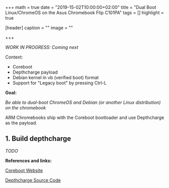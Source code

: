 +++
math = true
date = "2019-15-02T10:00:00+02:00"
title = "Dual Boot Linux/ChromeOS on the Asus Chromebook Flip C101PA"
tags = []
highlight = true

[header]
  caption = ""
  image = ""

+++

*WORK IN PROGRESS: Coming next*

Context:

* Coreboot 
* Depthcharge payload
* Debian kernel in vb (verified boot) format
* Support for "Legacy boot" by pressing Ctrl-L

__Goal:__

_Be able to dual-boot ChromeOS and Debian (or another Linux distribution) on the chromebook_

ARM Chromebooks ship with the Coreboot bootloader and use Depthcharge as the payload. 

## 1. Build depthcharge

_TODO_ 

__References and links:__

[Coreboot Website](https://www.coreboot.org)

[Depthcharge Source Code](https://github.com/coreboot/depthcharge)
